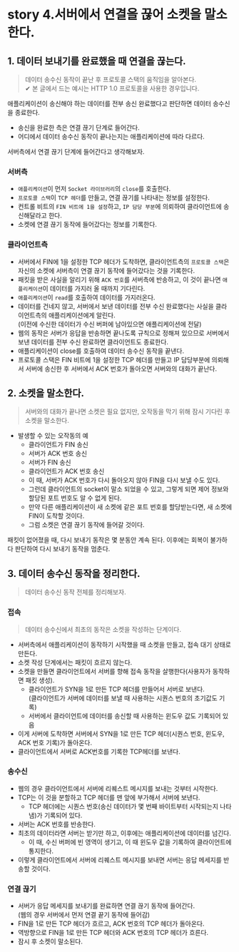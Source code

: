 # story 4.서버에서 연결을 끊어 소켓을 말소한다.

## 1. 데이터 보내기를 완료했을 때 연결을 끊는다.
> 데이터 송수신 동작이 끝난 후 프로토콜 스택의 움직임을 알아본다.  
>  ✔︎ 본 글에서 드는 예시는 HTTP 1.0 프로토콜을 사용한 경우입니다.    

애플리케이션이 송신해야 하는 데이터를 전부 송신 완료했다고 판단하면 데이터 송수신을 종료한다.  
- 송신을 완료한 측은 연결 끊기 단계로 들어간다.  
- 어디에서 데이터 송수신 동작이 끝나는지는 애플리케이션에 따라 다르다.


서버측에서 연결 끊기 단계에 들어간다고 생각해보자.  

### 서버측
- `애플리케이션`이 먼저 `Socket 라이브러리`의 `close`를 호출한다.
- `프로토콜 스택`이 `TCP 헤더`를 만들고, 연결 끊기를 나타내는 정보를 설정한다.
- 컨트롤 비트의 `FIN 비트에 1을 설정`하고, `IP 담당 부분`에 의뢰하여 클라이언트에 송신해달라고 한다.
- 소켓에 연결 끊기 동작에 들어갔다는 정보를 기록한다.

### 클라이언트측
- 서버에서 FIN에 1을 설정한 TCP 헤더가 도착하면, 클라이언트측의 `프로토콜 스택`은 자신의 소켓에 서버측이 연결 끊기 동작에 들어갔다는 것을 기록한다.  
- 패킷을 받은 사실을 알리기 위해 `ACK 번호`를 서버측에 반송하고, 이 것이 끝나면 `애플리케이션`이 데이터를 가지러 올 때까지 기다린다.
- `애플리케이션`이 `read`를 호출하여 데이터를 가지러온다.
- 데이터를 건네지 않고, 서버에서 보낸 데이터를 전부 수신 완료했다는 사실을 클라이언트측의 애플리케이션에게 알린다.  
  (이전에 수신한 데이터가 수신 버퍼에 남아있으면 애플리케이션에 전달)  
- 웹의 동작은 서버가 응답을 반송하면 끝나도록 규칙으로 정해져 있으므로 서버에서 보낸 데이터를 전부 수신 완료하면 클라이언트도 종료한다.
- 애플리케이션이 close를 호출하여 데이터 송수신 동작을 끝낸다.  
- 프로토콜 스택은 FIN 비트에 1을 설정한 TCP 헤더를 만들고 IP 담당부분에 의뢰해서 서버에 송신한 후 서버에서 ACK 번호가 돌아오면 서버와의 대화가 끝난다.  

## 2. 소켓을 말소한다.  
> 서버와의 대화가 끝나면 소켓은 필요 없지만, 오작동을 막기 위해 잠시 기다린 후 소켓을 말소한다.  

* 발생할 수 있는 오작동의 예
  * 클라이언트가 FIN 송신
  * 서버가 ACK 번호 송신
  * 서버가 FIN 송신
  * 클라이언트가 ACK 번호 송신
  * 이 때, 서버가 ACK 번호가 다시 돌아오지 않아 FIN을 다시 보낼 수도 있다. 
  * 그런데 클라이언트의 socket이 말소 되었을 수 있고, 그렇게 되면 제어 정보와 할당된 포트 번호도 알 수 없게 된다.  
  * 만약 다른 애플리케이션이 새 소켓에 같은 포트 번호를 할당받는다면, 새 소켓에 FIN이 도착할 것이다.  
  * 그럼 소켓은 연결 끊기 동작에 들어갈 것이다.

패킷이 없어졌을 때, 다시 보내기 동작은 몇 분동안 계속 된다. 이후에는 회복이 불가하다 판단하여 다시 보내기 동작을 멈춘다.  


## 3. 데이터 송수신 동작을 정리한다.  
> 데이터 송수신 동작 전체를 정리해보자.  

### 접속  
> 데이터 송수신에서 최초의 동작은 소켓을 작성하는 단계이다.  
* 서버측에서 애플리케이션이 동작하기 시작했을 때 소켓을 만들고, 접속 대기 상태로 만든다. 
* 소켓 작성 단계에서는 패킷이 흐르지 않는다.  
* 소켓을 만들면 클라이언트에서 서버를 향해 접속 동작을 살행한다(사용자가 동작하면 패킷 생성).
  * 클라이언트가 SYN을 1로 만든 TCP 헤더를 만들어서 서버로 보낸다.  
  (클라이언트가 서버에 데이터를 보낼 때 사용하는 시퀀스 번호의 초기값도 기록)
  * 서버에서 클라이언트에 데이터를 송신할 때 사용하는 윈도우 값도 기록되어 있음
* 이게 서버에 도착하면 서버에서 SYN을 1로 만든 TCP 헤더(시퀀스 번호, 윈도우, ACK 번호 기록)가 돌아온다.
* 클라이언트에서 서버로 ACK번호를 기록한 TCP헤더를 보낸다.

### 송수신

* 웹의 경우 클라이언트에서 서버에 리퀘스트 메시지를 보내는 것부터 시작한다.
* TCP는 이 것을 분할하고 TCP 헤더를 맨 앞에 부가해서 서버에 보낸다.  
  * TCP 헤더에는 시퀀스 번호(송신 데이터가 몇 번째 바이트부터 시작되는지 나타냄)가 기록되어 있다.
* 서버는 ACK 번호를 반송한다.
* 최초의 데이터라면 서버는 받기만 하고, 이후에는 애플리케이션에 데이터를 넘긴다.
  * 이 때, 수신 버퍼에 빈 영역이 생기고, 이 때 윈도우 값을 기록하여 클라이언트에 통지한다.  
* 이렇게 클라이언트에서 서버에 리퀘스트 메시지를 보내면 서버는 응답 메세지를 반송할 것이다.

### 연결 끊기
* 서버가 응답 메세지를 보내기를 완료하면 연결 끊기 동작에 들어간다.  
  (웹의 경우 서버에서 먼저 연결 끝기 동작에 들어감)  
* FIN을 1로 만든 TCP 헤더가 흐르고, ACK 번호의 TCP 헤더가 돌아온다.  
* 역방향으로 FIN을 1로 만든 TCP 헤더와 ACK 번호의 TCP 헤더가 흐른다.  
* 잠시 후 소켓이 말소된다.







